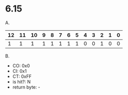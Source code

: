 # 6.15

A.

| 12 | 11 | 10 | 9 | 8 | 7 | 6 | 5 | 4 | 3 | 2 | 1 | 0 |
| -  | -  | -  | - | - | - | - | - | - | - | - | - | - |
| 1  | 1  | 1  | 1 | 1 | 1 | 1 | 1 | 0 | 0 | 1 | 0 | 0 |

B.

- CO: 0x0
- CI: 0x1
- CT: 0xFF
- is hit?: N
- return byte: -

